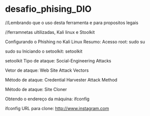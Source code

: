 # desafio_phising_DIO

//Lembrando que o uso desta ferramenta e para propositos legais 

//ferramnetas ultilizadas, Kali linux e Stoolkit

Configurando o Phishing no Kali Linux
Resumo:
Acesso root: sudo su

sudo su
Iniciando o setoolkit: setoolkit

setoolkit
Tipo de ataque: Social-Engineering Attacks

Vetor de ataque: Web Site Attack Vectors

Método de ataque: Credential Harvester Attack Method 

Método de ataque: Site Cloner

Obtendo o endereço da máquina: ifconfig

ifconfig
URL para clone: http://www.instagram.com
